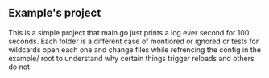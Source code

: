 ## Example's project

This is a simple project that main.go just prints a log ever second for 100 seconds.
Each folder is a different case of montiored or ignored or tests for wildcards open each one and change files
while refrencing the config in the example/ root to understand why certain things trigger reloads and others do not
    


